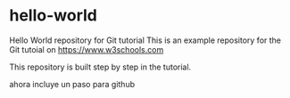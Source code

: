 # hello-world
Hello World repository for Git tutorial
This is an example repository for the Git tutoial on https://www.w3schools.com

This repository is built step by step in the tutorial.



ahora incluye un paso para github
